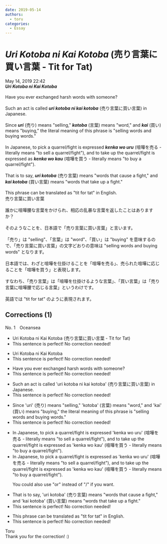 ```yaml
---
date: 2019-05-14
authors:
  - toru
categories:
  - Essay
---
```


<h1 id="subject_show"><strong><em>Uri Kotoba ni Kai Kotoba</strong></em> (売り言葉に買い言葉 - Tit for Tat)</h1>
<div class="date">May 14, 2019 22:42</div>
<div id="post"><div id="body_show_ori">
<strong><em>Uri Kotoba ni Kai Kotoba</strong></em><br/><br/>Have you ever exchanged harsh words with someone?<br/><br/>Such an act is called <strong><em>uri kotoba ni kai kotoba</em></strong> (売り言葉に買い言葉) in Japanese.<br/><br/>Since <strong><em>uri</em></strong> (売り) means "selling," <strong><em>kotoba</em></strong> (言葉) means "word," and <strong><em>kai</em></strong> (買い) means "buying," the literal meaning of this phrase is "selling words and buying words."<br/><br/>In Japanese, to pick a quarrel/fight is expressed <strong><em>kenka wo uru</em></strong> (喧嘩を売る - literally means "to sell a quarrel/fight"), and to take up the quarrel/fight is expressed as <strong><em>kenka wo kau</em></strong> (喧嘩を買う - literally means "to buy a quarrel/fight").<br/><br/>That is to say, <strong><em>uri kotoba</em></strong> (売り言葉) means "words that cause a fight," and <strong><em>kai kotoba</em></strong> (買い言葉) means "words that take up a fight."<br/><br/>This phrase can be translated as "tit for tat" in English.
</div></div>

<!-- more -->

<div id="post_ja"><div id="body_show_mo">
売り言葉に買い言葉<br/><br/>誰かに喧嘩腰な言葉をかけられ、相応の乱暴な言葉を返したことはありますか？<br/><br/>そのようなことを、日本語で「売り言葉に買い言葉」と言います。<br/><br/>「売り」は "selling"、「言葉」は "word"、「買い」は "buying" を意味するので、「売り言葉に買い言葉」の文字どおりの意味は "selling words and buying words" となります。<br/><br/>日本語では、わざと喧嘩を仕掛けることを「喧嘩を売る」、売られた喧嘩に応じることを「喧嘩を買う」と表現します。<br/><br/>すなわち、「売り言葉」は「喧嘩を仕掛けるような言葉」、「買い言葉」は「売り言葉に喧嘩腰で応じる言葉」というわけです。<br/><br/>英語では "tit for tat" のように表現されます。
</div></div>

## Corrections (1)
<div id="block"><div class="first_name"> No. 1　<span class="just_name">Oceansea</span></div><div id="block2">
<ul class="correction_field">
<li class="incorrect">Uri Kotoba ni Kai Kotoba (売り言葉に買い言葉 - Tit for Tat)</li>
<li class="corrected perfect">This sentence is perfect! No correction needed!</li>
</ul>
<ul class="correction_field">
<li class="incorrect">Uri Kotoba ni Kai Kotoba</li>
<li class="corrected perfect">This sentence is perfect! No correction needed!</li>
</ul>
<ul class="correction_field">
<li class="incorrect">Have you ever exchanged harsh words with someone?</li>
<li class="corrected perfect">This sentence is perfect! No correction needed!</li>
</ul>
<ul class="correction_field">
<li class="incorrect">Such an act is called 'uri kotoba ni kai kotoba' (売り言葉に買い言葉) in Japanese.</li>
<li class="corrected perfect">This sentence is perfect! No correction needed!</li>
</ul>
<ul class="correction_field">
<li class="incorrect">Since 'uri' (売り) means "selling," 'kotoba' (言葉) means "word," and 'kai' (買い) means "buying," the literal meaning of this phrase is "selling words and buying words."</li>
<li class="corrected perfect">This sentence is perfect! No correction needed!</li>
</ul>
<ul class="correction_field">
<li class="incorrect">In Japanese, to pick a quarrel/fight is expressed 'kenka wo uru' (喧嘩を売る - literally means "to sell a quarrel/fight"), and to take up the quarrel/fight is expressed as 'kenka wo kau' (喧嘩を買う - literally means "to buy a quarrel/fight").</li>
<li class="corrected correct">
In Japanese, to pick a quarrel/fight is expressed <span class="f_red">as </span>'kenka wo uru' (喧嘩を売る - literally means "to sell a quarrel/fight"), and to take up the quarrel/fight is expressed as 'kenka wo kau' (喧嘩を買う - literally means "to buy a quarrel/fight").
<p class="correction_comment">You could also use "or" instead of "/" if you want.</p>
</li>
</ul>
<ul class="correction_field">
<li class="incorrect">That is to say, 'uri kotoba' (売り言葉) means "words that cause a fight," and 'kai kotoba' (買い言葉) means "words that take up a fight."</li>
<li class="corrected perfect">This sentence is perfect! No correction needed!</li>
</ul>
<ul class="correction_field">
<li class="incorrect">This phrase can be translated as "tit for tat" in English.</li>
<li class="corrected perfect">This sentence is perfect! No correction needed!</li>
</ul>
</div><div class="name"><span class="just_name">Toru</span><br>
Thank you for the correction! :)
</div>
</div>
